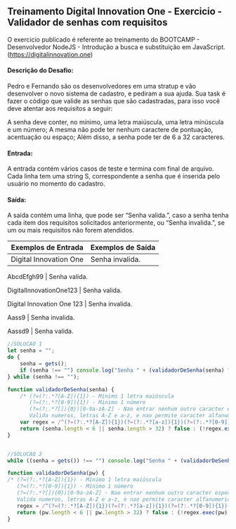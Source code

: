 ## Treinamento Digital Innovation One - Exercicio - Validador de senhas com requisitos

O exercicio publicado é referente ao treinamento do BOOTCAMP - Desenvolvedor NodeJS -  Introdução a busca e substituição em JavaScript.
(https://digitalinnovation.one)

#### Descrição do Desafio:

Pedro e Fernando são os desenvolvedores em uma stratup e vão desenvolver o novo sistema de cadastro, e pediram a sua ajuda. Sua task é fazer o código que valide as senhas que são cadastradas, para isso você deve atentar aos requisitos a seguir:

A senha deve conter, no mínimo, uma letra maiúscula, uma letra minúscula e um número;
A mesma não pode ter nenhum caractere de pontuação, acentuação ou espaço;
Além disso, a senha pode ter de 6 a 32 caracteres.


#### Entrada:

A entrada contém vários casos de teste e termina com final de arquivo. Cada linha tem uma string S, correspondente a senha que é inserida pelo usuário no momento do cadastro.

#### Saída:

A saída contém uma linha, que pode ser “Senha valida.”, caso a senha tenha cada item dos requisitos solicitados anteriormente, ou “Senha invalida.”, se um ou mais requisitos não forem atendidos.

Exemplos de Entrada  | Exemplos de Saída
------------- | -------------
Digital Innovation One | Senha invalida.

AbcdEfgh99 | Senha valida.

DigitalInnovationOne123 | Senha valida.

Digital Innovation One 123 | Senha invalida.

Aass9 | Senha invalida.

Aassd9 | Senha valida.

```javascript
//SOLUCAO 1
let senha = "";
do {
    senha = gets();
    if (senha !== "") console.log("Senha " + (validadorDeSenha(senha) ? "valida." : "invalida."));
} while (senha !== "");

function validadorDeSenha(senha) {
    /* (?=(?:.*?[A-Z]){1}) - Mínimo 1 letra maiúscula
       (?=(?:.*?[0-9]){1}) - Mínimo 1 número
       (?=(?:.*?[]){0})[0-9a-zA-Z] - Nao entrar nenhum outro caracter especial, dentro dos colchetes estar em branco
       Valida numeros, letras A-Z e a-z, e nao permite caracter alfanumerico. */
    var regex = /^(?=(?:.*?[A-Z]){1})(?=(?:.*?[a-z]){1})(?=(?:.*?[0-9]){1})(?=(?:.*?[]){0})[0-9a-zA-Z]*$/;
    return (senha.length < 6 || senha.length > 32) ? false : (!regex.exec(senha) ? false : true);
}


//SOLUCAO 2
while ((senha = gets()) !== "") console.log("Senha " + (validadorDeSenha(senha) ? "valida." : "invalida.")); 

function validadorDeSenha(pw) {
/* (?=(?:.*?[A-Z]){1}) - Mínimo 1 letra maiúscula
   (?=(?:.*?[0-9]){1}) - Mínimo 1 número
   (?=(?:.*?[]){0})[0-9a-zA-Z] - Nao entrar nenhum outro caracter especial, dentro dos colchetes estar em branco
   Valida numeros, letras A-Z e a-z, e nao permite caracter alfanumerico. */
   regex = /^(?=(?:.*?[A-Z]){1})(?=(?:.*?[a-z]){1})(?=(?:.*?[0-9]){1})(?=(?:.*?[]){0})[0-9a-zA-Z]*$/; 
   return (pw.length < 6 || pw.length > 32) ? false : (!regex.exec(pw) ? false : true);
}
```
